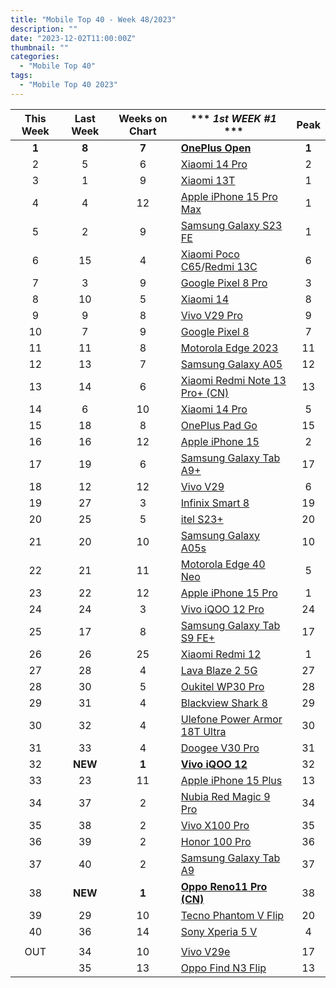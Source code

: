 ```yaml
---
title: "Mobile Top 40 - Week 48/2023"
description: ""
date: "2023-12-02T11:00:00Z"
thumbnail: ""
categories:
  - "Mobile Top 40"
tags:
  - "Mobile Top 40 2023"
---
```

<!--more-->
|**This Week**|**Last Week**|**Weeks on Chart**|*** *1st WEEK #1* ***|**Peak**|
|:----:|:----:|:----:|----|:----:|
|**1**|**8**|**7**|**[OnePlus Open](https://www.gsmarena.com/oneplus_open-12619.php)**|**1**|
|2|5|6|[Xiaomi 14 Pro](https://www.gsmarena.com/xiaomi_14_pro-12643.php)|2|
|3|1|9|[Xiaomi 13T](https://www.gsmarena.com/xiaomi_13t-12389.php)|1|
|4|4|12|[Apple iPhone 15 Pro Max](https://www.gsmarena.com/apple_iphone_15_pro_max-12548.php)|1|
|5|2|9|[Samsung Galaxy S23 FE](https://www.gsmarena.com/samsung_galaxy_s23_fe-12520.php)|1|
|6|15|4|[Xiaomi Poco C65](https://www.gsmarena.com/xiaomi_poco_c65-12684.php)/[Redmi 13C](https://www.gsmarena.com/xiaomi_redmi_13c-12689.php)|6|
|7|3|9|[Google Pixel 8 Pro](https://www.gsmarena.com/google_pixel_8_pro-12545.php)|3|
|8|10|5|[Xiaomi 14](https://www.gsmarena.com/xiaomi_14-12626.php)|8|
|9|9|8|[Vivo V29 Pro](https://www.gsmarena.com/vivo_v29_pro-12608.php)|9|
|10|7|9|[Google Pixel 8](https://www.gsmarena.com/google_pixel_8-12546.php)|7|
|11|11|8|[Motorola Edge 2023](https://www.gsmarena.com/motorola_edge_(2023)-12620.php)|11|
|12|13|7|[Samsung Galaxy A05](https://www.gsmarena.com/samsung_galaxy_a05-12583.php)|12|
|13|14|6|[Xiaomi Redmi Note 13 Pro+ (CN)](https://www.gsmarena.com/xiaomi_redmi_note_13_pro+-12572.php)|13|
|14|6|10|[Xiaomi 14 Pro](https://www.gsmarena.com/xiaomi_14_pro-12643.php)|5|
|15|18|8|[OnePlus Pad Go](https://www.gsmarena.com/oneplus_pad_go-12614.php)|15|
|16|16|12|[Apple iPhone 15](https://www.gsmarena.com/apple_iphone_15-12559.php)|2|
|17|19|6|[Samsung Galaxy Tab A9+](https://www.gsmarena.com/samsung_galaxy_tab_a9+-12617.php)|17|
|18|12|12|[Vivo V29](https://www.gsmarena.com/vivo_v29-12461.php)|6|
|19|27|3|[Infinix Smart 8](https://www.gsmarena.com/infinix_smart_8-12642.php)|19|
|20|25|5|[itel S23+](https://www.gsmarena.com/itel_s23+-12571.php)|20|
|21|20|10|[Samsung Galaxy A05s](https://www.gsmarena.com/samsung_galaxy_a05s-12584.php)|10|
|22|21|11|[Motorola Edge 40 Neo](https://www.gsmarena.com/motorola_edge_40_neo-12467.php)|5|
|23|22|12|[Apple iPhone 15 Pro](https://www.gsmarena.com/apple_iphone_15_pro-12557.php)|1|
|24|24|3|[Vivo iQOO 12 Pro](https://www.gsmarena.com/vivo_iqoo_12_pro-12690.php)|24|
|25|17|8|[Samsung Galaxy Tab S9 FE+](https://www.gsmarena.com/samsung_galaxy_tab_s9_fe+-12609.php)|17|
|26|26|25|[Xiaomi Redmi 12](https://www.gsmarena.com/xiaomi_redmi_12-12328.php)|1|
|27|28|4|[Lava Blaze 2 5G](https://www.gsmarena.com/lava_blaze_2_5g-12668.php)|27|
|28|30|5|[Oukitel WP30 Pro](https://www.gsmarena.com/oukitel_wp30_pro-12669.php)|28|
|29|31|4|[Blackview Shark 8](https://www.gsmarena.com/blackview_shark_8-12680.php)|29|
|30|32|4|[Ulefone Power Armor 18T Ultra](https://www.gsmarena.com/ulefone_power_armor_18t_ultra-12686.php)|30|
|31|33|4|[Doogee V30 Pro](https://www.gsmarena.com/doogee_v30_pro-12634.php)|31|
|32|**NEW**|**1**|**[Vivo iQOO 12](https://www.gsmarena.com/vivo_iqoo_12-12691.php)**|32|
|33|23|11|[Apple iPhone 15 Plus](https://www.gsmarena.com/apple_iphone_15_plus-12558.php)|13|
|34|37|2|[Nubia Red Magic 9 Pro](https://www.gsmarena.com/zte_nubia_red_magic_9_pro-12709.php)|34|
|35|38|2|[Vivo X100 Pro](https://www.gsmarena.com/vivo_x100_pro-12694.php)|35|
|36|39|2|[Honor 100 Pro](https://www.gsmarena.com/honor_100_pro-12699.php)|36|
|37|40|2|[Samsung Galaxy Tab A9](https://www.gsmarena.com/samsung_galaxy_tab_a9-12616.php)|37|
|38|**NEW**|**1**|**[Oppo Reno11 Pro (CN)](https://www.gsmarena.com/oppo_reno11_pro_(china)-12706.php)**|38|
|39|29|10|[Tecno Phantom V Flip](https://www.gsmarena.com/tecno_phantom_v_flip-12580.php)|20|
|40|36|14|[Sony Xperia 5 V](https://www.gsmarena.com/sony_xperia_5_v-12534.php)|4|
||||||
|OUT|34|10|[Vivo V29e](https://www.gsmarena.com/vivo_v29e-12633.php)|17|
||35|13|[Oppo Find N3 Flip](https://www.gsmarena.com/oppo_find_n3_flip-12531.php)|13|